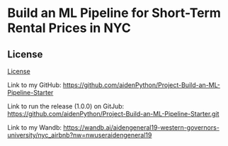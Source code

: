 # Build an ML Pipeline for Short-Term Rental Prices in NYC

## License

[License](LICENSE.txt)


Link to my GitHub: https://github.com/aidenPython/Project-Build-an-ML-Pipeline-Starter

Link to run the release (1.0.0) on GitJub: https://github.com/aidenPython/Project-Build-an-ML-Pipeline-Starter.git

Link to my Wandb: https://wandb.ai/aidengeneral19-western-governors-university/nyc_airbnb?nw=nwuseraidengeneral19